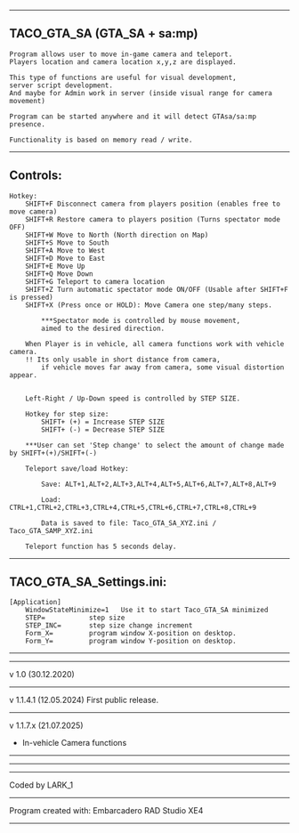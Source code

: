 ----------------------------------------------------------------------------------------
 TACO_GTA_SA  (GTA_SA + sa:mp)
----------------------------------------------------------------------------------------
	Program allows user to move in-game camera and teleport.
	Players location and camera location x,y,z are displayed.

	This type of functions are useful for visual development,
	server script development.
	And maybe for Admin work in server (inside visual range for camera movement)

	Program can be started anywhere and it will detect GTAsa/sa:mp presence.
   
   	Functionality is based on memory read / write.

----------------------------------------------------------------------------------------
 Controls:
----------------------------------------------------------------------------------------

	Hotkey:
		SHIFT+F Disconnect camera from players position (enables free to move camera)
		SHIFT+R Restore camera to players position (Turns spectator mode OFF)
		SHIFT+W Move to North (North direction on Map)	
		SHIFT+S Move to South
		SHIFT+A Move to West	
		SHIFT+D Move to East
		SHIFT+E Move Up
		SHIFT+Q Move Down
		SHIFT+G Teleport to camera location
		SHIFT+Z Turn automatic spectator mode ON/OFF (Usable after SHIFT+F is pressed)
		SHIFT+X (Press once or HOLD): Move Camera one step/many steps.
				
			***Spectator mode is controlled by mouse movement, 
			aimed to the desired direction.
   
		When Player is in vehicle, all camera functions work with vehicle camera.
  		!! Its only usable in short distance from camera, 
    		if vehicle moves far away from camera, some visual distortion appear.
      		

		Left-Right / Up-Down speed is controlled by STEP SIZE.
			
		Hotkey for step size: 
			SHIFT+ (+) = Increase STEP SIZE
			SHIFT+ (-) = Decrease STEP SIZE

		***User can set 'Step change' to select the amount of change made by SHIFT+(+)/SHIFT+(-) 
			
		Teleport save/load Hotkey:
				
			Save: ALT+1,ALT+2,ALT+3,ALT+4,ALT+5,ALT+6,ALT+7,ALT+8,ALT+9
				
			Load: CTRL+1,CTRL+2,CTRL+3,CTRL+4,CTRL+5,CTRL+6,CTRL+7,CTRL+8,CTRL+9
				
			Data is saved to file: Taco_GTA_SA_XYZ.ini / Taco_GTA_SAMP_XYZ.ini

		Teleport function has 5 seconds delay. 
  
----------------------------------------------------------------------------------------
 TACO_GTA_SA_Settings.ini:
----------------------------------------------------------------------------------------

	[Application]
		WindowStateMinimize=1	Use it to start Taco_GTA_SA minimized
		STEP=			step size 
		STEP_INC=		step size change increment
		Form_X=			program window X-position on desktop.
		Form_Y=			program window Y-position on desktop.
		





----------------------------------------------------------------------------------------
----------------------------------------------------------------------------------------
 v 1.0 (30.12.2020)
 
----------------------------------------------------------------------------------------
 v 1.1.4.1 (12.05.2024)
 First public release.
 
----------------------------------------------------------------------------------------
 v 1.1.7.x (21.07.2025)
+ In-vehicle Camera functions

----------------------------------------------------------------------------------------







----------------------------------------------------------------------------------------
----------------------------------------------------------------------------------------
Coded by LARK_1

----------------------------------------------------------------------------------------
Program created with: Embarcadero RAD Studio XE4

----------------------------------------------------------------------------------------





